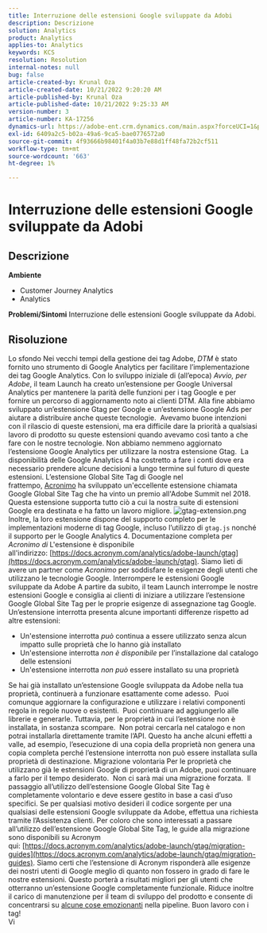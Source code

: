 ```yaml
---
title: Interruzione delle estensioni Google sviluppate da Adobi
description: Descrizione
solution: Analytics
product: Analytics
applies-to: Analytics
keywords: KCS
resolution: Resolution
internal-notes: null
bug: false
article-created-by: Krunal Oza
article-created-date: 10/21/2022 9:20:20 AM
article-published-by: Krunal Oza
article-published-date: 10/21/2022 9:25:33 AM
version-number: 3
article-number: KA-17256
dynamics-url: https://adobe-ent.crm.dynamics.com/main.aspx?forceUCI=1&pagetype=entityrecord&etn=knowledgearticle&id=98c25394-2151-ed11-bba2-0022480867fb
exl-id: 6409a2c5-b02a-49a6-9ca5-bae0776572a0
source-git-commit: 4f93666b98401f4a03b7e88d1ff48fa72b2cf511
workflow-type: tm+mt
source-wordcount: '663'
ht-degree: 1%

---
```


# Interruzione delle estensioni Google sviluppate da Adobi

## Descrizione

<b>Ambiente</b>
- Customer Journey Analytics
- Analytics



<b>Problemi/Sintomi</b>
Interruzione delle estensioni Google sviluppate da Adobi.


## Risoluzione

Lo sfondo Nei vecchi tempi della gestione dei tag Adobe, *DTM* è stato fornito uno strumento di Google Analytics per facilitare l’implementazione dei tag Google Analytics.
Con lo sviluppo iniziale di (all’epoca) *Avvio, per Adobe*, il team Launch ha creato un’estensione per Google Universal Analytics per mantenere la parità delle funzioni per i tag Google e per fornire un percorso di aggiornamento noto ai clienti DTM.
Alla fine abbiamo sviluppato un’estensione Gtag per Google e un’estensione Google Ads per aiutare a distribuire anche queste tecnologie.  Avevamo buone intenzioni con il rilascio di queste estensioni, ma era difficile dare la priorità a qualsiasi lavoro di prodotto su queste estensioni quando avevamo così tanto a che fare con le nostre tecnologie. Non abbiamo nemmeno aggiornato l’estensione Google Analytics per utilizzare la nostra estensione Gtag. 
La disponibilità delle Google Analytics 4 ha costretto a fare i conti dove era necessario prendere alcune decisioni a lungo termine sul futuro di queste estensioni.
L’estensione Global Site Tag di Google nel frattempo, [Acronimo](https://www.acronym.com/) ha sviluppato un&#39;eccellente estensione chiamata Google Global Site Tag che ha vinto un premio all&#39;Adobe Summit nel 2018.  Questa estensione supporta tutto ciò a cui la nostra suite di estensioni Google era destinata e ha fatto un lavoro migliore.
![gtag-extension.png](https://experienceleaguecommunities.adobe.com/t5/image/serverpage/image-id/32446iD3F68A3559E15F49/image-size/large?v=v2&amp;amp;px=999 "gtag-extension.png")
Inoltre, la loro estensione dispone del supporto completo per le implementazioni moderne di tag Google, incluso l’utilizzo di `gtag.js` nonché il supporto per le Google Analytics 4.
Documentazione completa per *Acronimo di* L&#39;estensione è disponibile all&#39;indirizzo: [https://docs.acronym.com/analytics/adobe-launch/gtag](https://docs.acronym.com/analytics/adobe-launch/gtag).
Siamo lieti di avere un partner come *Acronimo* per soddisfare le esigenze degli utenti che utilizzano le tecnologie Google.
Interrompere le estensioni Google sviluppate da Adobe A partire da subito, il team Launch interrompe le nostre estensioni Google e consiglia ai clienti di iniziare a utilizzare l’estensione Google Global Site Tag per le proprie esigenze di assegnazione tag Google.
Un’estensione interrotta presenta alcune importanti differenze rispetto ad altre estensioni:
- Un&#39;estensione interrotta *può* continua a essere utilizzato senza alcun impatto sulle proprietà che lo hanno già installato
- Un&#39;estensione interrotta *non è disponibile* per l’installazione dal catalogo delle estensioni
- Un&#39;estensione interrotta *non può* essere installato su una proprietà

Se hai già installato un’estensione Google sviluppata da Adobe nella tua proprietà, continuerà a funzionare esattamente come adesso.  Puoi comunque aggiornare la configurazione e utilizzare i relativi componenti regola in regole nuove o esistenti.  Puoi continuare ad aggiungerlo alle librerie e generarle.
Tuttavia, per le proprietà in cui l’estensione non è installata, in sostanza scompare.  Non potrai cercarla nel catalogo e non potrai installarla direttamente tramite l’API.
Questo ha anche alcuni effetti a valle, ad esempio, l’esecuzione di una copia della proprietà non genera una copia completa perché l’estensione interrotta non può essere installata sulla proprietà di destinazione.
Migrazione volontaria Per le proprietà che utilizzano già le estensioni Google di proprietà di un Adobe, puoi continuare a farlo per il tempo desiderato.  Non ci sarà mai una migrazione forzata.  Il passaggio all’utilizzo dell’estensione Google Global Site Tag è completamente volontario e deve essere gestito in base a casi d’uso specifici.
Se per qualsiasi motivo desideri il codice sorgente per una qualsiasi delle estensioni Google sviluppate da Adobe, effettua una richiesta tramite l’Assistenza clienti.
Per coloro che sono interessati a passare all’utilizzo dell’estensione Google Global Site Tag, le guide alla migrazione sono disponibili su Acronym qui: [https://docs.acronym.com/analytics/adobe-launch/gtag/migration-guides](https://docs.acronym.com/analytics/adobe-launch/gtag/migration-guides).
Siamo certi che l’estensione di Acronym risponderà alle esigenze dei nostri utenti di Google meglio di quanto non fossero in grado di fare le nostre estensioni. Questo porterà a risultati migliori per gli utenti che otterranno un’estensione Google completamente funzionale. Riduce inoltre il carico di manutenzione per il team di sviluppo del prodotto e consente di concentrarsi su [alcune cose emozionanti](https://experienceleaguecommunities.adobe.com/t5/adobe-experience-platform-launch/data-collection-roadmap/ba-p/401733) nella pipeline.
Buon lavoro con i tag!<br>Vi

